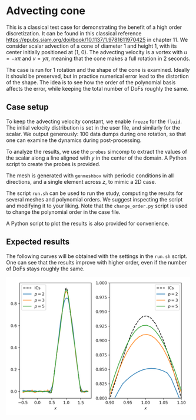 # Advecting cone

This is a classical test case for demonstrating the benefit of a high order
discretization. It can be found in this classical reference
https://epubs.siam.org/doi/book/10.1137/1.9781611970425 in chapter 11. We
consider scalar advection of a cone of diameter 1 and height 1, with its center
initially positioned at (1, 0). The advecting velocity is a vortex with $u=-x
\pi$ and $v = y  \pi$, meaning that the cone makes a full rotation in 2 seconds.

The case is run for 1 rotation and the shape of the cone is examined. Ideally it
should be preserved, but in practice numerical error lead to the distortion of
the shape. The idea is to see how the order of the polynomial basis affects the
error, while keeping the total number of DoFs roughly the same.

## Case setup
To keep the advecting velocity constant, we enable `freeze` for the `fluid`. The
initial velocity distribution is set in the user file, and similarly for the
scalar. We output generously: 100 data dumps during one rotation, so that one
can examine the dynamics during post-processing.

To analyze the results, we use the `probes` simcomp to extract the values of the
scalar along a line aligned with $y$ in the center of the domain. A Python
script to create the probes is provided.

The mesh is generated with `genmeshbox` with periodic conditions in all
directions, and a single element across $z$, to mimic a 2D case.

The script `run.sh` can be used to run the study, computing the results for
several meshes and polynomial orders. We suggest inspecting the script and
modifying it to your liking. Note that the `change_order.py` script is used to
change the polynomial order in the case file.

A Python script to plot the results is also provided for convenience.


## Expected results
The following curves will be obtained with the settings in the `run.sh` script.
One can see that the results improve with higher order, even if the number of
DoFs stays roughly the same.

<img src="results.png" alt="Results" width="500"/>
